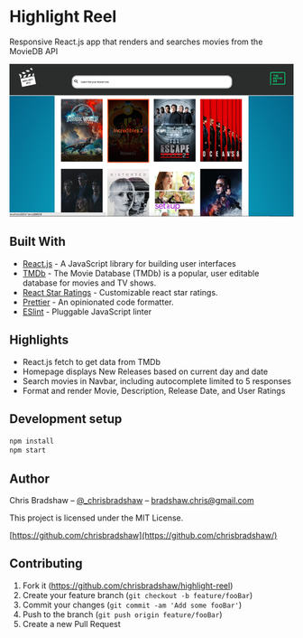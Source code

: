 # Highlight Reel

Responsive React.js app that renders and searches movies from the MovieDB API

![](https://github.com/chrisbradshaw/highlight-reel/blob/master/src/img/app-screenshot-lg.png)

## Built With

- [React.js](https://reactjs.org/) - A JavaScript library for building user interfaces
- [TMDb](https://www.themoviedb.org/?language=en) - The Movie Database (TMDb) is a popular, user editable database for movies and TV shows.
- [React Star Ratings](https://www.npmjs.com/package/react-star-ratings) - Customizable react star ratings.
- [Prettier](https://github.com/prettier/prettier) - An opinionated code formatter.
- [ESlint](https://eslint.org/) - Pluggable JavaScript linter

## Highlights

- React.js fetch to get data from TMDb
- Homepage displays New Releases based on current day and date
- Search movies in Navbar, including autocomplete limited to 5 responses
- Format and render Movie, Description, Release Date, and User Ratings

## Development setup

```sh
npm install
npm start
```

## Author

Chris Bradshaw – [@\_chrisbradshaw](https://twitter.com/_chrisbradshaw) – bradshaw.chris@gmail.com

This project is licensed under the MIT License.

[https://github.com/chrisbradshaw](https://github.com/chrisbradshaw/)

## Contributing

1.  Fork it (<https://github.com/chrisbradshaw/highlight-reel>)
2.  Create your feature branch (`git checkout -b feature/fooBar`)
3.  Commit your changes (`git commit -am 'Add some fooBar'`)
4.  Push to the branch (`git push origin feature/fooBar`)
5.  Create a new Pull Request
